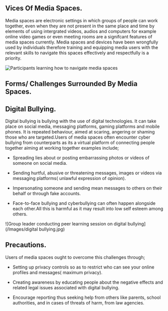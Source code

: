 ## Vices Of Media Spaces.
Media spaces are electronic settings in which groups of people can work together, even when they are not present in the same place and time by elements of using intergrated videos, audios and computers for example online video games or even meeting rooms are a signifcant features of media spaces currently.
Media spaces and devices have been wrongfully used by individuals therefore training and equipping media users with the relevant skills to navigate this spaces effectively and respectfully is a priority.

![Participants learning how to navigate media spaces](/images/media-space-navigation.JPG)

## Forms/ Challenges Surrounded By Media Spaces.  
## Digital Bullying.
Digital bullying is bullying with the use of digital technologies. It can take place on social media, messaging platforms, gaming platforms and mobile phones. It is repeated behaviour, aimed at scaring, angering or shaming those who are targeted.Users of media spaces often encounter cyber bullying from counterparts as its a virtual platform of connecting people together aiming at working together examples include;

- Spreading lies about or posting embarrassing photos or videos of someone on social media.
 
- Sending hurtful, abusive or threatening messages, images or videos via messaging platforms( unlawful expression of opinion).
  
- Impersonating someone and sending mean messages to others on their behalf or through fake accounts.
  
- Face-to-face bullying and cyberbullying can often happen alongside each other.All this is harmful as it may result into low self esteem among others.

![Group leader conducting peer learning session on digital bullying](/Images/digital bullying.jpg)


## Precautions.
Users of media spaces ought to overcome this challenges through;
- Setting up privacy controls so as to restrict who can see your online profiles and messages( maximum privacy).
  
- Creating awareness by educating people about the negative effects and related legal issues associated with digital bullying.
  
- Encourage reporting thus seeking help from others like parents, school authorities, and in cases of threats of harm, from law agencies.
